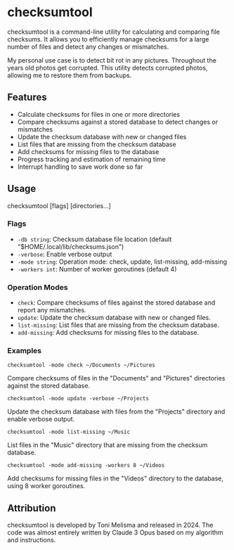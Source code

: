# checksumtool

checksumtool is a command-line utility for calculating and comparing file checksums. It allows you to efficiently manage checksums for a large number of files and detect any changes or mismatches.

My personal use case is to detect bit rot in any pictures. Throughout the years old photos get corrupted. This utility detects corrupted photos, allowing me to restore them from backups.

## Features

- Calculate checksums for files in one or more directories
- Compare checksums against a stored database to detect changes or mismatches
- Update the checksum database with new or changed files
- List files that are missing from the checksum database
- Add checksums for missing files to the database
- Progress tracking and estimation of remaining time
- Interrupt handling to save work done so far

## Usage
checksumtool [flags] [directories...]

### Flags
- `-db string`: Checksum database file location (default "$HOME/.local/lib/checksums.json")
- `-verbose`: Enable verbose output
- `-mode string`: Operation mode: check, update, list-missing, add-missing
- `-workers int`: Number of worker goroutines (default 4)

### Operation Modes
- `check`: Compare checksums of files against the stored database and report any mismatches.
- `update`: Update the checksum database with new or changed files.
- `list-missing`: List files that are missing from the checksum database.
- `add-missing`: Add checksums for missing files to the database.

### Examples

`checksumtool -mode check ~/Documents ~/Pictures`

Compare checksums of files in the "Documents" and "Pictures" directories against the stored database.

`checksumtool -mode update -verbose ~/Projects`

Update the checksum database with files from the "Projects" directory and enable verbose output.

`checksumtool -mode list-missing ~/Music`

List files in the "Music" directory that are missing from the checksum database.

`checksumtool -mode add-missing -workers 8 ~/Videos`

Add checksums for missing files in the "Videos" directory to the database, using 8 worker goroutines.

## Attribution

checksumtool is developed by Toni Melisma and released in 2024. The code was almost entirely written by Claude 3 Opus based on my algorithm and instructions.